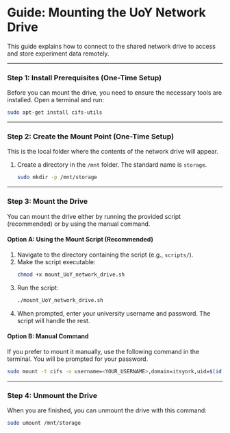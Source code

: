 # Guide: Mounting the UoY Network Drive

This guide explains how to connect to the shared network drive to access and store experiment data remotely.

---
### Step 1: Install Prerequisites (One-Time Setup)

Before you can mount the drive, you need to ensure the necessary tools are installed. Open a terminal and run:
```bash
sudo apt-get install cifs-utils
```

---
### Step 2: Create the Mount Point (One-Time Setup)

This is the local folder where the contents of the network drive will appear.

1.  Create a directory in the `/mnt` folder. The standard name is `storage`.
    ```bash
    sudo mkdir -p /mnt/storage
    ```

---
### Step 3: Mount the Drive

You can mount the drive either by running the provided script (recommended) or by using the manual command.

#### Option A: Using the Mount Script (Recommended)

1.  Navigate to the directory containing the script (e.g., `scripts/`).
2.  Make the script executable:
    ```bash
    chmod +x mount_UoY_network_drive.sh
    ```
3.  Run the script:
    ```bash
    ./mount_UoY_network_drive.sh
    ```
4.  When prompted, enter your university username and password. The script will handle the rest.

#### Option B: Manual Command

If you prefer to mount it manually, use the following command in the terminal. You will be prompted for your password.
```bash
sudo mount -t cifs -o username=<YOUR_USERNAME>,domain=itsyork,uid=$(id -u) //storage.york.ac.uk/physics/krauss /mnt/storage
```

---
### Step 4: Unmount the Drive

When you are finished, you can unmount the drive with this command:
```bash
sudo umount /mnt/storage
```